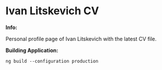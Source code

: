 # Ivan Litskevich CV

**Info:**

Personal profile page of Ivan Litskevich with the latest CV file.

**Building Application:**

`ng build --configuration production`

